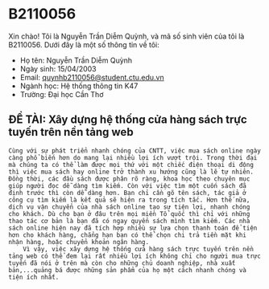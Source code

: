 # B2110056
Xin chào! Tôi là Nguyễn Trần Diễm Quỳnh, và mã số sinh viên của tôi là B2110056. Dưới đây là một số thông tin về tôi:

- Họ tên: Nguyễn Trần Diễm Quỳnh
- Ngày sinh: 15/04/2003
- Email: quynhb2110056@student.ctu.edu.vn
- Ngành học: Hệ thống thông tin K47
- Trường: Đại học Cần Thơ
## ĐỀ TÀI: Xây dựng hệ thống cửa hàng sách trực tuyến trên nền tảng web 
```
Cùng với sự phát triển nhanh chóng của CNTT, việc mua sách online ngày càng phổ biến hơn do mang lại nhiều lợi ích vượt trội. Trong thời đại mà chúng ta có thể làm được mọi thứ với một chiếc điện thoại di động thì việc mua sách hay online trở thành xu hướng cũng là lẽ tự nhiên. Đồng thời, các đầu sách được phân rõ ràng, khoa học theo chuyên mục giúp người đọc dễ dàng tìm kiếm. Còn với việc tìm một cuốn sách đã định trước thì còn dễ dàng hơn. Bạn chỉ cần gõ tên sách, tác giả ở công cụ tìm kiếm là kết quả sẽ hiện ra trong tích tắc. Hơn thế nữa, dịch vụ vận chuyển của nhà sách online tạo sự tiện lợi, nhanh chóng cho khách. Dù cho bạn ở đâu trên mọi miền Tổ quốc thì chỉ với những thao tác cơ bản là bạn đã có ngay quyển sách mình tìm kiếm. Các nhà sách online hiện nay đã tích hợp nhiều sự lựa chọn thanh toán để tiện hơn cho khách hàng, chẳng hạn bạn có thể chọn chi trả tiền mặt khi nhận hàng, hoặc chuyển khoản ngân hàng.
	Vì vậy, việc xây dựng hệ thống cửa hàng sách trực tuyến trên nền tảng web có thể đem lại rất nhiều lợi ích không chỉ cho người mua trực tuyến đã nói ở trên mà còn cho những chủ doanh nghiệp, nhà xuất bản,...quảng bá được những sản phẩm của họ một cách nhanh chóng và tiện ích nhất.
```

